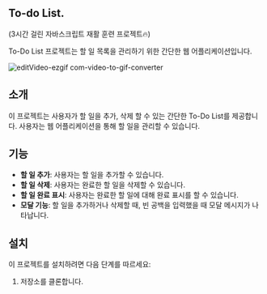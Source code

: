 ## To-do List.  
(3시간 걸린 자바스크립트 재활 훈련 프로젝트🔥)

To-Do List 프로젝트는 할 일 목록을 관리하기 위한 간단한 웹 어플리케이션입니다.

![editVideo-ezgif com-video-to-gif-converter](https://github.com/JODAHANI/Rehabilitation_Training/assets/58819544/c8dc3d27-63e6-4311-8578-431a6075fd2f)



## 소개
이 프로젝트는 사용자가 할 일을 추가, 삭제 할 수 있는 간단한 To-Do List를 제공합니다. 
사용자는 웹 어플리케이션을 통해 할 일을 관리할 수 있습니다.

## 기능

- **할 일 추가**: 사용자는 할 일을 추가할 수 있습니다.
- **할 일 삭제**: 사용자는 완료한 할 일을 삭제할 수 있습니다.
- **할 일 완료 표시**: 사용자는 완료한 할 일에 대해 완료 표시를 할 수 있습니다.
- **모달 기능**: 할 일을 추가하거나 삭제할 때, 빈 공백을 입력했을 때 모달 메시지가 나타납니다. 

## 설치

이 프로젝트를 설치하려면 다음 단계를 따르세요:

1. 저장소를 클론합니다.

